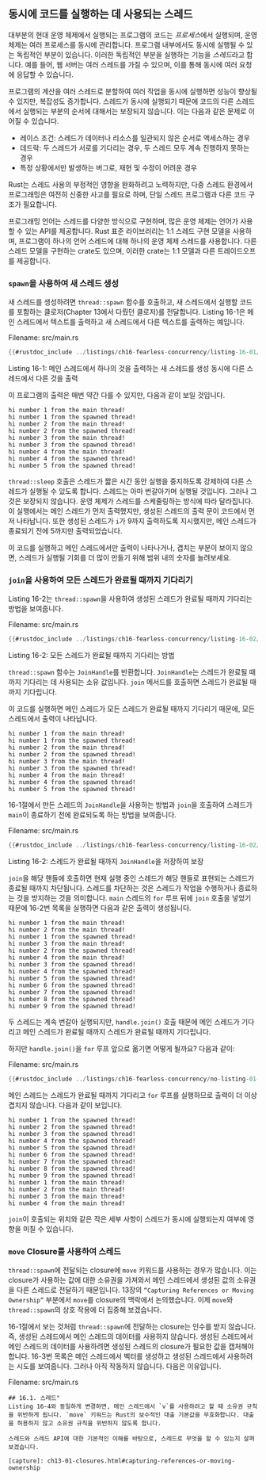 ## 동시에 코드를 실행하는 데 사용되는 스레드

대부분의 현대 운영 체제에서 실행되는 프로그램의 코드는
*프로세스*에서 실행되며, 운영 체제는 여러 프로세스를 동시에 관리합니다.
프로그램 내부에서도 동시에 실행될 수 있는 독립적인 부분이 있습니다.
이러한 독립적인 부분을 실행하는 기능을 *스레드*라고 합니다. 예를 들어, 웹 서버는 여러 스레드를 가질 수 있으며, 이를 통해 동시에 여러 요청에 응답할 수 있습니다.

프로그램의 계산을 여러 스레드로 분할하여 여러 작업을 동시에 실행하면 성능이 향상될 수 있지만, 복잡성도 증가합니다.
스레드가 동시에 실행되기 때문에 코드의 다른 스레드에서 실행되는 부분의 순서에 대해서는 보장되지 않습니다. 이는 다음과 같은 문제로 이어질 수 있습니다.

* 레이스 조건: 스레드가 데이터나 리소스를 일관되지 않은 순서로 액세스하는 경우
* 데드락: 두 스레드가 서로를 기다리는 경우, 두 스레드 모두 계속 진행하지 못하는 경우
* 특정 상황에서만 발생하는 버그로, 재현 및 수정이 어려운 경우

Rust는 스레드 사용의 부정적인 영향을 완화하려고 노력하지만, 다중 스레드 환경에서 프로그래밍은 여전히 신중한 사고를 필요로 하며, 단일 스레드 프로그램과 다른 코드 구조가 필요합니다.

프로그래밍 언어는 스레드를 다양한 방식으로 구현하며, 많은 운영 체제는 언어가 사용할 수 있는 API를 제공합니다. Rust 표준 라이브러리는 1:1 스레드 구현 모델을 사용하며, 프로그램이 하나의 언어 스레드에 대해 하나의 운영 체제 스레드를 사용합니다. 다른 스레드 모델을 구현하는 crate도 있으며, 이러한 crate는 1:1 모델과 다른 트레이드오프를 제공합니다.

### `spawn`을 사용하여 새 스레드 생성

새 스레드를 생성하려면 `thread::spawn` 함수를 호출하고, 새 스레드에서 실행할 코드를 포함하는 클로저(Chapter 13에서 다뤘던 클로저)를 전달합니다. Listing 16-1은 메인 스레드에서 텍스트를 출력하고 새 스레드에서 다른 텍스트를 출력하는 예입니다.

Filename: src/main.rs

```rust
{{#rustdoc_include ../listings/ch16-fearless-concurrency/listing-16-01/src/main.rs}}
```

Listing 16-1: 메인 스레드에서 하나의 것을 출력하는 새 스레드를 생성
동시에 다른 스레드에서 다른 것을 출력

이 프로그램의 출력은 매번 약간 다를 수 있지만, 다음과 같이 보일 것입니다.

<!-- 출력을 추출하지 않음. 출력의 변화는 중요하지 않으며,
변화는 스레드가 다르게 실행되는 것 때문일 가능성이 높습니다. -->

```text
hi number 1 from the main thread!
hi number 1 from the spawned thread!
hi number 2 from the main thread!
hi number 2 from the spawned thread!
hi number 3 from the main thread!
hi number 3 from the spawned thread!
hi number 4 from the main thread!
hi number 4 from the spawned thread!
hi number 5 from the spawned thread!
```

`thread::sleep` 호출은 스레드가 짧은 시간 동안 실행을 중지하도록 강제하여 다른 스레드가 실행될 수 있도록 합니다. 스레드는 아마 번갈아가며 실행될 것입니다. 그러나 그것은 보장되지 않습니다. 운영 체제가 스레드를 스케줄링하는 방식에 따라 달라집니다. 이 실행에서는 메인 스레드가 먼저 출력했지만, 생성된 스레드의 출력 문이 코드에서 먼저 나타납니다. 또한 생성된 스레드가 `i`가 9까지 출력하도록 지시했지만, 메인 스레드가 종료되기 전에 5까지만 출력되었습니다.

이 코드를 실행하고 메인 스레드에서만 출력이 나타나거나, 겹치는 부분이 보이지 않으면, 스레드가 실행될 기회를 더 많이 만들기 위해 범위 내의 숫자를 늘려보세요.

### `join`을 사용하여 모든 스레드가 완료될 때까지 기다리기

Listing 16-2는 `thread::spawn`을 사용하여 생성된 스레드가 완료될 때까지 기다리는 방법을 보여줍니다.

Filename: src/main.rs

```rust
{{#rustdoc_include ../listings/ch16-fearless-concurrency/listing-16-02/src/main.rs}}
```

Listing 16-2: 모든 스레드가 완료될 때까지 기다리는 방법

`thread::spawn` 함수는 `JoinHandle`를 반환합니다. `JoinHandle`는 스레드가 완료될 때까지 기다리는 데 사용되는 소유 값입니다. `join` 메서드를 호출하면 스레드가 완료될 때까지 기다립니다.

이 코드를 실행하면 메인 스레드가 모든 스레드가 완료될 때까지 기다리기 때문에, 모든 스레드에서 출력이 나타납니다.

```text
hi number 1 from the main thread!
hi number 1 from the spawned thread!
hi number 2 from the main thread!
hi number 2 from the spawned thread!
hi number 3 from the main thread!
hi number 3 from the spawned thread!
hi number 4 from the main thread!
hi number 4 from the spawned thread!
hi number 5 from the spawned thread!
```

16-1절에서 만든 스레드의 `JoinHandle`을 사용하는 방법과
`join`을 호출하여 스레드가 `main`이 종료하기 전에 완료되도록 하는 방법을 보여줍니다.

Filename: src/main.rs

```rust
{{#rustdoc_include ../listings/ch16-fearless-concurrency/listing-16-02/src/main.rs}}
```

Listing 16-2: 스레드가 완료될 때까지 `JoinHandle`을 저장하여 보장

`join`을 해당 핸들에 호출하면 현재 실행 중인 스레드가 해당 핸들로 표현되는 스레드가 종료될 때까지 차단됩니다. 스레드를 차단하는 것은 스레드가 작업을 수행하거나 종료하는 것을 방지하는 것을 의미합니다. `main` 스레드의 `for` 루프 뒤에 `join` 호출을 넣었기 때문에 16-2번 목록을 실행하면 다음과 같은 출력이 생성됩니다.

<!-- 출력을 추출하지 않음. 출력의 변화는 스레드가 다르게 실행되는 것 때문일 가능성이 높습니다. -->

```text
hi number 1 from the main thread!
hi number 2 from the main thread!
hi number 1 from the spawned thread!
hi number 3 from the main thread!
hi number 2 from the spawned thread!
hi number 4 from the main thread!
hi number 3 from the spawned thread!
hi number 4 from the spawned thread!
hi number 5 from the spawned thread!
hi number 6 from the spawned thread!
hi number 7 from the spawned thread!
hi number 8 from the spawned thread!
hi number 9 from the spawned thread!
```

두 스레드는 계속 번갈아 실행되지만, `handle.join()` 호출 때문에 메인 스레드가 기다리고 메인 스레드가 완료될 때까지 스레드가 완료될 때까지 기다립니다.

하지만 `handle.join()`을 `for` 루프 앞으로 옮기면 어떻게 될까요? 다음과 같이:

Filename: src/main.rs

```rust
{{#rustdoc_include ../listings/ch16-fearless-concurrency/no-listing-01-join-too-early/src/main.rs}}
```

메인 스레드는 스레드가 완료될 때까지 기다리고 `for` 루프를 실행하므로 출력이 더 이상 겹치지 않습니다. 다음과 같이 보입니다.

<!-- 출력을 추출하지 않음. 출력의 변화는 스레드가 다르게 실행되는 것 때문일 가능성이 높습니다. -->

```text
hi number 1 from the spawned thread!
hi number 2 from the spawned thread!
hi number 3 from the spawned thread!
hi number 4 from the spawned thread!
hi number 5 from the spawned thread!
hi number 6 from the spawned thread!
hi number 7 from the spawned thread!
hi number 8 from the spawned thread!
hi number 9 from the spawned thread!
hi number 1 from the main thread!
hi number 2 from the main thread!
hi number 3 from the main thread!
hi number 4 from the main thread!
```

`join`이 호출되는 위치와 같은 작은 세부 사항이 스레드가 동시에 실행되는지 여부에 영향을 미칠 수 있습니다.

### `move` Closure를 사용하여 스레드

`thread::spawn`에 전달되는 closure에 `move` 키워드를 사용하는 경우가 많습니다. 이는 closure가 사용하는 값에 대한 소유권을 가져와서 메인 스레드에서 생성된 값의 소유권을 다른 스레드로 전달하기 때문입니다. 13장의 `“Capturing References or Moving Ownership”` 부분에서 `move`를 closure의 맥락에서 논의했습니다. 이제 `move`와 `thread::spawn`의 상호 작용에 더 집중해 보겠습니다.

16-1절에서 보는 것처럼 `thread::spawn`에 전달하는 closure는 인수를 받지 않습니다. 즉, 생성된 스레드에서 메인 스레드의 데이터를 사용하지 않습니다. 생성된 스레드에서 메인 스레드의 데이터를 사용하려면 생성된 스레드의 closure가 필요한 값을 캡처해야 합니다. 16-3번 목록은 메인 스레드에서 벡터를 생성하고 생성된 스레드에서 사용하려는 시도를 보여줍니다. 그러나 아직 작동하지 않습니다. 다음은 이유입니다.

Filename: src/main.rs

```rust,ignore,does_not_compile
## 16.1. 스레드"
Listing 16-4와 동일하게 변경하면, 메인 스레드에서 `v`를 사용하려고 할 때 소유권 규칙을 위반하게 됩니다. `move` 키워드는 Rust의 보수적인 대출 기본값을 무효화합니다. 대출을 허용하지 않고 소유권 규칙을 위반하지 않도록 합니다.

스레드와 스레드 API에 대한 기본적인 이해를 바탕으로, 스레드로 무엇을 할 수 있는지 살펴보겠습니다.

[capture]: ch13-01-closures.html#capturing-references-or-moving-ownership
